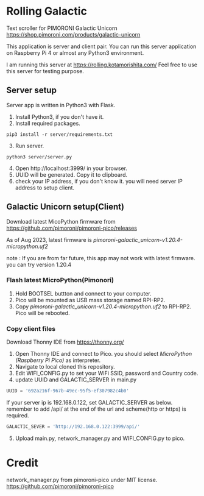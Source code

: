 # Rolling Galactic
Text scroller for PIMORONI Galactic Unicorn
https://shop.pimoroni.com/products/galactic-unicorn

This application is server and client pair.
You can run this server application on Raspberry Pi 4 or almost any Python3 environment.

I am running this server at https://rolling.kotamorishita.com/ 
Feel free to use this server for testing purpose.

## Server setup
Server app is written in Python3 with Flask.
1. Install Python3, if you don't have it.
2. Install required packages.
```
pip3 install -r server/requirements.txt
```
3. Run server.
```
python3 server/server.py
```
4. Open http://localhost:3999/ in your browser.
5. UUID will be generated. Copy it to clipboard.
6. check your IP address, if you don't know it. you will need server IP address to setup client.


## Galactic Unicorn setup(Client)
Download latest MicoPython firmware from https://github.com/pimoroni/pimoroni-pico/releases

As of Aug 2023, latest firmware is *pimoroni-galactic_unicorn-v1.20.4-micropython.uf2*

note : If you are from far future, this app may not work with latest firmware. you can try version 1.20.4

### Flash latest MicroPython(Pimonori)
1. Hold BOOTSEL buttton and connect to your computer. 
2. Pico will be mounted as USB mass storage named RPI-RP2.
3. Copy *pimoroni-galactic_unicorn-v1.20.4-micropython.uf2* to RPI-RP2. Pico will be rebooted.

### Copy client files
Download Thonny IDE from https://thonny.org/
1. Open Thonny IDE and connect to Pico. you should select *MicroPython (Raspberry Pi Pico)* as interpreter.
2. Navigate to local cloned this repository.
3. Edit WIFI_CONFIG.py to set your WiFi SSID, password and Country code.
4. update UUID and GALACTIC_SERVER in main.py
```python
UUID = '692a216f-967b-49ec-95f5-ef307982c4b0'
```
If your server ip is 192.168.0.122, set GALACTIC_SERVER as below.
remember to add /api/ at the end of the url and scheme(http or https) is required.
```python
GALACTIC_SEVER = 'http://192.168.0.122:3999/api/'
```

5. Upload main.py, network_manager.py and WIFI_CONFIG.py to pico.


# Credit
network_manager.py from pimoroni-pico under MIT license.
https://github.com/pimoroni/pimoroni-pico